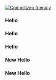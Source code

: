[![Commitizen friendly](https://img.shields.io/badge/commitizen-friendly-brightgreen.svg)](http://commitizen.github.io/cz-cli/)

### Hello

### Hello

### Hello

### New Hello

### New Hello
